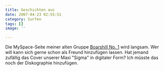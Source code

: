 ```yaml
---
title: Geschichten aus
date: 2007-04-23 02:55:51
category: Surfen
tags: []
image: ''

---
```


Die MySpace-Seite meiner alten Gruppe [Boarshill No. 1](http://www.myspace.com/boarshillno1) wird langsam. Wer will kann sich gerne schon als Freund hinzufügen lassen. Hat jemand zufällig das Cover unserer Maxi "Sigma" in digitaler Form? Ich müsste das noch der Diskographie hinzufügen.
